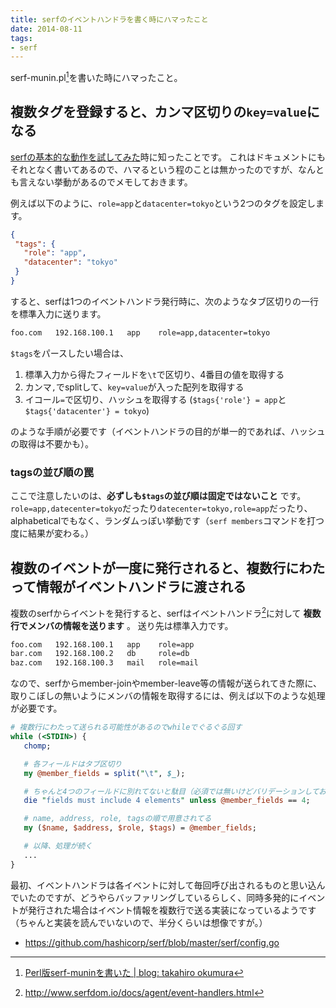```yaml
---
title: serfのイベントハンドラを書く時にハマったこと
date: 2014-08-11
tags:
- serf
---
```

serf-munin.pl[^1]を書いた時にハマったこと。

## 複数タグを登録すると、カンマ区切りの`key=value`になる

[serfの基本的な動作を試してみた](/2014/07/23/try-serf-clustering/)時に知ったことです。
これはドキュメントにもそれとなく書いてあるので、ハマるという程のことは無かったのですが、なんとも言えない挙動があるのでメモしておきます。

例えば以下のように、`role=app`と`datacenter=tokyo`という2つのタグを設定します。

```json
{
 "tags": {
   "role": "app",
   "datacenter": "tokyo"
 }
}
```

すると、serfは1つのイベントハンドラ発行時に、次のようなタブ区切りの一行を標準入力に送ります。

```sh
foo.com   192.168.100.1   app    role=app,datacenter=tokyo
```

`$tags`をパースしたい場合は、

1. 標準入力から得たフィールドを`\t`で区切り、4番目の値を取得する
1. カンマ`,`でsplitして、`key=value`が入った配列を取得する
1. イコール`=`で区切り、ハッシュを取得する (`$tags{'role'} = app`と`$tags{'datacenter'} = tokyo`)

のような手順が必要です（イベントハンドラの目的が単一的であれば、ハッシュの取得は不要かも）。

### tagsの並び順の罠

ここで注意したいのは、__必ずしも`$tags`の並び順は固定ではないこと__ です。
`role=app,datecenter=tokyo`だったり`datecenter=tokyo,role=app`だったり、alphabeticalでもなく、ランダムっぽい挙動です（`serf members`コマンドを打つ度に結果が変わる。）

## 複数のイベントが一度に発行されると、複数行にわたって情報がイベントハンドラに渡される

複数のserfからイベントを発行すると、serfはイベントハンドラ[^2]に対して __複数行でメンバの情報を送ります__ 。
送り先は標準入力です。

```sh
foo.com   192.168.100.1   app    role=app
bar.com   192.168.100.2   db     role=db
baz.com   192.168.100.3   mail   role=mail
```

なので、serfからmember-joinやmember-leave等の情報が送られてきた際に、取りこぼしの無いようにメンバの情報を取得するには、例えば以下のような処理が必要です。

```perl
# 複数行にわたって送られる可能性があるのでwhileでぐるぐる回す
while (<STDIN>) {
   chomp;

   # 各フィールドはタブ区切り
   my @member_fields = split("\t", $_);

   # ちゃんと4つのフィールドに別れてないと駄目（必須では無いけどバリデーションしておいた方が良いと思う）
   die "fields must include 4 elements" unless @member_fields == 4;

   # name, address, role, tagsの順で用意されてる
   my ($name, $address, $role, $tags) = @member_fields;

   # 以降、処理が続く
   ...
}
```

最初、イベントハンドラは各イベントに対して毎回呼び出されるものと思い込んでいたのですが、どうやらバッファリングしているらしく、同時多発的にイベントが発行された場合はイベント情報を複数行で送る実装になっているようです（ちゃんと実装を読んでいないので、半分くらいは想像ですが。）

- https://github.com/hashicorp/serf/blob/master/serf/config.go

[^1]: [Perl版serf-muninを書いた | blog: takahiro okumura](/2014/08/11/serf-munin-written-perl/)
[^2]: http://www.serfdom.io/docs/agent/event-handlers.html
